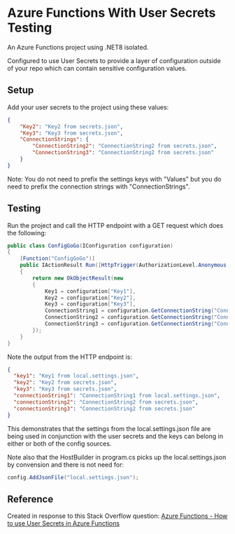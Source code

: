﻿# Azure Functions With User Secrets Testing
An Azure Functions project using .NET8 isolated.

Configured to use User Secrets to provide a layer of configuration outside of your repo which can contain sensitive configuration values.

## Setup
Add your user secrets to the project using these values:
```json
{
    "Key2": "Key2 from secrets.json",
    "Key3": "Key3 from secrets.json",
    "ConnectionStrings": {
        "ConnectionString2": "ConnectionString2 from secrets.json",
        "ConnectionString3": "ConnectionString2 from secrets.json"
    }
}
```

Note: You do not need to prefix the settings keys with "Values" but you do need to prefix the connection strings with "ConnectionStrings". 

## Testing
Run the project and call the HTTP endpoint with a GET request which does the following:

```csharp
public class ConfigGoGo(IConfiguration configuration)
{
    [Function("ConfigGoGo")]
    public IActionResult Run([HttpTrigger(AuthorizationLevel.Anonymous, "get", "post")] HttpRequest req)
    {
        return new OkObjectResult(new
        {
            Key1 = configuration["Key1"],
            Key2 = configuration["Key2"],
            Key3 = configuration["Key3"],
            ConnectionString1 = configuration.GetConnectionString("ConnectionString1"),
            ConnectionString2 = configuration.GetConnectionString("ConnectionString2"),
            ConnectionString3 = configuration.GetConnectionString("ConnectionString3")
        });
    }
}
```

Note the output from the HTTP endpoint is:

```json
{
  "key1": "Key1 from local.settings.json",
  "key2": "Key2 from secrets.json",
  "key3": "Key3 from secrets.json",
  "connectionString1": "ConnectionString1 from local.settings.json",
  "connectionString2": "ConnectionString2 from secrets.json",
  "connectionString3": "ConnectionString2 from secrets.json"
}
```

This demonstrates that the settings from the local.settings.json file are being used in conjunction with the user secrets and the keys can belong in either or both of the config sources.

Note also that the HostBuilder in program.cs picks up the local.settings.json by convension and there is not need for:

```csharp
config.AddJsonFile("local.settings.json");
```

## Reference
Created in response to this Stack Overflow question: [Azure Functions - How to use User Secrets in Azure Functions](https://stackoverflow.com/questions/72200094/azure-functions-how-to-use-user-secrets-in-azure-functions)